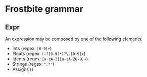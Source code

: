 # Frostbite grammar

## Expr
An expression may be composed by one of the following elements: 
- Ints (regex: `[0-9]+`)
- Floats (regex: `(-?[0-9]*)?\.[0-9]+`)
- Idents (regex: `[a-zA-Z][a-zA-Z0-9]+`)
- Strings (regex: `".*"`)
- Assigns ()